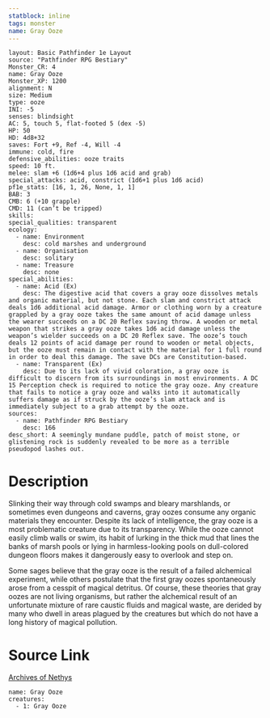 ```yaml
---
statblock: inline
tags: monster
name: Gray Ooze
---
```

```statblock
layout: Basic Pathfinder 1e Layout
source: "Pathfinder RPG Bestiary"
Monster_CR: 4
name: Gray Ooze
Monster_XP: 1200
alignment: N
size: Medium
type: ooze
INI: -5
senses: blindsight
AC: 5, touch 5, flat-footed 5 (dex -5)
HP: 50
HD: 4d8+32
saves: Fort +9, Ref -4, Will -4
immune: cold, fire
defensive_abilities: ooze traits
speed: 10 ft.
melee: slam +6 (1d6+4 plus 1d6 acid and grab)
special_attacks: acid, constrict (1d6+1 plus 1d6 acid)
pf1e_stats: [16, 1, 26, None, 1, 1]
BAB: 3
CMB: 6 (+10 grapple)
CMD: 11 (can’t be tripped)
skills: 
special_qualities: transparent
ecology:
  - name: Environment
    desc: cold marshes and underground
  - name: Organisation
    desc: solitary
  - name: Treasure
    desc: none
special_abilities:
  - name: Acid (Ex)
    desc: The digestive acid that covers a gray ooze dissolves metals and organic material, but not stone. Each slam and constrict attack deals 1d6 additional acid damage. Armor or clothing worn by a creature grappled by a gray ooze takes the same amount of acid damage unless the wearer succeeds on a DC 20 Reflex saving throw. A wooden or metal weapon that strikes a gray ooze takes 1d6 acid damage unless the weapon’s wielder succeeds on a DC 20 Reflex save. The ooze’s touch deals 12 points of acid damage per round to wooden or metal objects, but the ooze must remain in contact with the material for 1 full round in order to deal this damage. The save DCs are Constitution-based.
  - name: Transparent (Ex)
    desc: Due to its lack of vivid coloration, a gray ooze is difficult to discern from its surroundings in most environments. A DC 15 Perception check is required to notice the gray ooze. Any creature that fails to notice a gray ooze and walks into it automatically suffers damage as if struck by the ooze’s slam attack and is immediately subject to a grab attempt by the ooze.
sources:
  - name: Pathfinder RPG Bestiary
    desc: 166
desc_short: A seemingly mundane puddle, patch of moist stone, or glistening rock is suddenly revealed to be more as a terrible pseudopod lashes out.
```
# Description
Slinking their way through cold swamps and bleary marshlands, or sometimes even dungeons and caverns, gray oozes consume any organic materials they encounter. Despite its lack of intelligence, the gray ooze is a most problematic creature due to its transparency. While the ooze cannot easily climb walls or swim, its habit of lurking in the thick mud that lines the banks of marsh pools or lying in harmless-looking pools on dull-colored dungeon floors makes it dangerously easy to overlook and step on.

Some sages believe that the gray ooze is the result of a failed alchemical experiment, while others postulate that the first gray oozes spontaneously arose from a cesspit of magical detritus. Of course, these theories that gray oozes are not living organisms, but rather the alchemical result of an unfortunate mixture of rare caustic fluids and magical waste, are derided by many who dwell in areas plagued by the creatures but which do not have a long history of magical pollution.
# Source Link
[Archives of Nethys](https://aonprd.com/MonsterDisplay.aspx?ItemName=Gray%20Ooze)
```encounter-table
name: Gray Ooze
creatures:
  - 1: Gray Ooze
```
